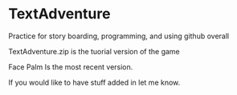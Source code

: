 # TextAdventure
Practice for story boarding, programming, and using github overall

TextAdventure.zip is the tuorial version of the game

Face Palm Is the most recent version.

If you would like to have stuff added in let me know.
